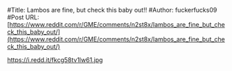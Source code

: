 #Title: Lambos are fine, but check this baby out!!
#Author: fuckerfucks09
#Post URL: [https://www.reddit.com/r/GME/comments/n2st8x/lambos_are_fine_but_check_this_baby_out/](https://www.reddit.com/r/GME/comments/n2st8x/lambos_are_fine_but_check_this_baby_out/)


https://i.redd.it/fkcg58tv1lw61.jpg